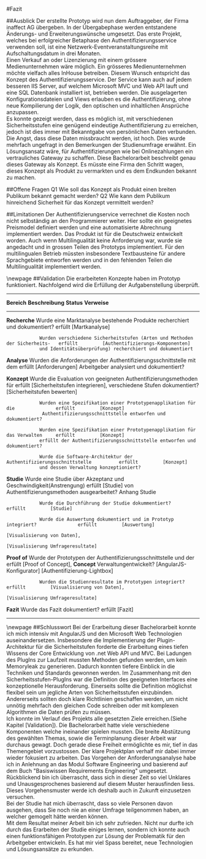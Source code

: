 #Fazit


##Ausblick
Der erstellte Prototyp wird nun dem Auftraggeber, der Firma inaffect AG übergeben. In der Übergabephase werden entstandene Änderungs- und Erweiterungswünsche umgesetzt. Das erste Projekt, welches bei erfolgreicher Betaphase den Authentifizierungsservice verwenden soll, ist eine Netzwerk-Eventveranstaltungsreihe mit Aufschaltungsdatum in drei Monaten.\
Einen Verkauf an oder Lizenzierung mit einem grössere Medienunternehmen wäre möglich. Ein grösseres Medienunternehmen möchte vielfach  alles InHouse betreiben. Diesem Wunsch entspricht das Konzept des Authentifizierungsservice. Der Service kann auch auf jedem besseren IIS Server, auf welchem Microsoft MVC und Web API lauft und eine SQL Datenbank installiert ist, betrieben werden. Die ausgelagerten Konfigurationsdateien und Views erlauben es die Authentifizierung, ohne neue Kompilierung der Logik, den optischen und inhaltlichen Ansprüche anzupassen.
\
Es konnte gezeigt werden, dass es möglich ist, mit verschiedenen Sicherheitsstufen eine genügend eindeutige Authentifizierung zu erreichen, jedoch ist dies immer mit Bekanntgabe von persönlichen Daten verbunden. Die Angst, dass diese Daten missbraucht werden, ist hoch. Dies wurde mehrfach ungefragt in den Bemerkungen der Studienumfrage erwähnt. Ein Lösungsansatz wäre, für Authentifizierungen wie bei Onlinezahlungen ein vertrauliches Gateway zu schaffen. Diese Bachelorarbeit beschreibt genau dieses Gateway als Konzept. Es müsste eine Firma den Schritt wagen, dieses Konzept als Produkt zu vermarkten und es dem Endkunden bekannt zu machen.


##Offene Fragen
Q1 Wie soll das Konzept als Produkt einen breiten Publikum bekannt gemacht werden?
Q2 Wie kann dem Publikum hinreichend Sicherheit für das Konzept vermittelt werden?

##Limitationen
Der Authentifizierungservice verrechnet die Kosten noch nicht selbständig an den Programmierer weiter. Hier sollte ein geeignetes Preismodel definiert werden und eine automatisierte Abrechnung implementiert werden. Das Produkt ist für die Deutschweiz entwickelt worden. Auch wenn Multilingualität keine Anforderung war, wurde sie angedacht und in grossen Teilen des Prototyps implementiert. Für den multilingualen Betrieb müssten insbesondere Textbausteine für andere Sprachgebiete entworfen werden und in den fehlenden Teilen die Multilingualität implementiert werden. 


\newpage
##Validation
Die erarbeiteten Konzepte haben im Prototyp funktioniert. Nachfolgend wird die Erfüllung der Aufgabenstellung überprüft.

------------------------------------------------------------------------------------------------------------------------------------	
__Bereich__		__Beschreibung__															__Status__  	__Verweise__
-------------	---------------------------------------------------------------------------	--------------- ------------------------
__Recherche__ 	Wurde eine Marktanalyse bestehende Produkte recherchiert und dokumentiert?	erfüllt     	[Martkanalyse]
																											
				Wurden verschiedene Sicherheitstufen (Arten und Methoden der Sicherheits- 	erfüllt     	[Authentifizierungs-Komponenten]           
				und Identitätsüberprüfung) recherchiert und dokumentiert						
																											
__Analyse__     Wurden die Anforderungen der Authentifizierungsschnittstelle mit dem 		erfüllt     	[Anforderungen]
				Arbeitgeber analysiert und dokumentiert? 	                                            	
																											
__Konzept__		Wurde die Evaluation von geeigneten Authentifizierungsmethoden für 			erfüllt     	[Sicherheitstufen integrieren],
				verschiedene Stufen dokumentiert?	                                                    	[Sicherheitstufen bewerten]
																											
				Wurden eine Spezifikation einer Prototypenapplikation für die				erfüllt     	[Konzept]
				 Authentifizierungsschnittstelle entworfen und dokumentiert?	                        	
																											
				Wurden eine Spezifikation einer Prototypenapplikation für das Verwalten		erfüllt     	[Konzept]            
				erfüllt der Authentifizierungsschnittstelle entworfen und dokumentiert?	                					
																											
				Wurde die Software-Architektur der Authentifizierungsschnittstelle 			erfüllt     	[Konzept]   
				und dessen Verwaltung konzeptioniert?                                                   	
																											
__Studie__		Wurde eine Studie über Akzeptanz und Geschwindigkeit(Anstrengung)			erfüllt     	[Studie]
				von Authentifizierungsmethoden ausgearbeitet?                                           	Anhang Studie
																											
				Wurde die Durchführung der Studie dokummentiert?							erfüllt     	[Studie]
																											
				Wurde die Auswertung dokumentiert und im Prototyp integriert?				erfüllt     	[Auswertung]
																											[Visualisierung von Daten],
																											[Visualisierung Umfrageresultate]
																											
__Proof of__	Wurde der Prototypen der Authentifizierungsschnittstelle und der 			erfüllt     	[Proof of Concept],
__Concept__		Verwaltungentwickelt?                                                                   	[AngularJS-Konfigurator]
																											[Authentifizierung-Lightbox]
																											
				Wurden die Studienresultate im Prototypen integriert?						erfüllt     	[Visualisierung von Daten],
																											[Visualisierung Umfrageresultate]
																											
__Fazit__		Wurde das Fazit dokumentiert?												erfüllt			[Fazit]				
----------------------------------------------------------------------------------------------------------- ---------------------
	
\newpage
##Schlusswort
Bei der Erarbeitung dieser Bachelorarbeit konnte ich mich intensiv mit AngularJS und den Microsoft Web Technologien auseinandersetzen. Insbesondere die Implementierung der Plugin-Architektur für die Sicherheitstufen forderte die Erarbeitung eines tiefen Wissens der Core Entwicklung von .net Web API und MVC. Bei Ladungen des PlugIns zur Laufzeit mussten Methoden gefunden werden, um kein Memoryleak zu generieren. Dadurch konnten tiefere Einblick in die Techniken und Standards gewonnen werden. Im Zusammenhang mit den Sicherheitsstufen-PlugIns war die Definition des geeigneten Interfaces eine konzeptionelle Herausforderung. Einerseits sollte die Definition möglichst flexibel sein um jegliche Arten von Sicherheitsstufen einzubinden. Andererseits sollten doch klare Richtlinien geschaffen werden, um nicht unnötig mehrfach den gleichen Code schreiben oder mit komplexen Algorithmen die Daten prüfen zu müssen. \
Ich konnte im Verlauf des Projekts alle gesetzten Ziele erreichen.(Siehe Kapitel [Validation]). Die Bachelorarbeit hatte viele verschiedene Komponenten welche ineinander spielen mussten. Die breite Abstützung des gewählten Themas, sowie die Terminplanung dieser Arbeit war durchaus gewagt. Doch gerade diese Freiheit ermöglichte es mir, tief in das Themengebiet vorzustossen. Der klare Projektplan verhalf mir dabei immer wieder fokusiert zu arbeiten.
Das Vorgehen der Anforderungsanalyse habe ich in Anlehnung an das Modul Software Engineering und basierend auf dem Buch "Basiswissen Requirements Engineering" umgesetzt. Rückblickend bin ich überrascht, dass sich in dieser Zeit so viel Unklares und Unausgesprochenes basierend auf diesem Muster herausfinden liess. Dieses Vorgehensmuster werde ich deshalb auch in Zukunft einzusetzen versuchen.\
Bei der Studie hat mich überrascht, dass so viele Personen davon ausgehen, dass Sie noch nie an einer Umfrage teilgenommen haben, an welcher gemogelt hätte werden können.\
Mit dem Resultat meiner Arbeit bin ich sehr zufrieden. Nicht nur durfte ich durch das Erarbeiten der Studie einiges lernen, sondern ich konnte auch einen funktionsfähigen Prototypen zur Lösung der Problematik für den Arbeitgeber entwickeln. Es hat mir viel Spass bereitet, neue Technologien und Lösungsansätze zu erkunden.
